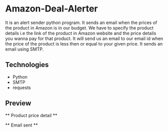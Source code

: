 # Amazon-Deal-Alerter
It is an alert sender python program. It sends an email when the prices of the product in Amazon is in our budget. We have to specify the product details i.e the link of the product in Amazon website and the price details you wanna pay for that product. It will send us an email to our email id when the price of the product is less then or equal to your given price. It sends an email using SMTP.

## Technologies
- Python
- SMTP
- requests

## Preview

** Product price detail **
![]()

** Email sent **

![]()
